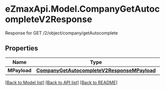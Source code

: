 # eZmaxApi.Model.CompanyGetAutocompleteV2Response
Response for GET /2/object/company/getAutocomplete

## Properties

Name | Type | Description | Notes
------------ | ------------- | ------------- | -------------
**MPayload** | [**CompanyGetAutocompleteV2ResponseMPayload**](CompanyGetAutocompleteV2ResponseMPayload.md) |  | 

[[Back to Model list]](../README.md#documentation-for-models) [[Back to API list]](../README.md#documentation-for-api-endpoints) [[Back to README]](../README.md)

